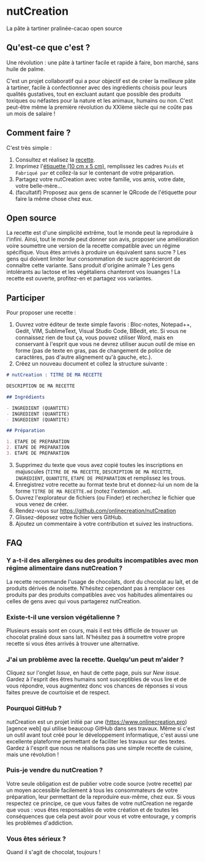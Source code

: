 # nutCreation

La pâte à tartiner pralinée-cacao open source

## Qu'est-ce que c'est ?

Une révolution : une pâte à tartiner facile et rapide à faire, bon marché, sans huile de palme.

C'est un projet collaboratif qui a pour objectif est de créer la meilleure pâte à tartiner, facile à confectionner avec des ingrédients choisis pour leurs qualités gustatives, tout en excluant autant que possible des produits toxiques ou néfastes pour la nature et les animaux, humains ou non. C'est peut-être même la première révolution du XXIème siècle qui ne coûte pas un mois de salaire !

## Comment faire ?

C'est très simple : 

1. Consultez et réalisez la [recette](Recette.md).
2. Imprimez l'[étiquette (10 cm x 5 cm)](E%CC%81tiquette.pdf), remplissez les cadres `Poids` et `Fabriqué par` et collez-la sur le contenant de votre préparation.
3. Partagez votre nutCreation avec votre famille, vos amis, votre date, votre belle-mère...
4. (facultatif) Proposez aux gens de scanner le QRcode de l'étiquette pour faire la même chose chez eux.

## Open source

La recette est d'une simplicité extrême, tout le monde peut la reproduire à l'infini. Ainsi, tout le monde peut donner son avis, proposer une amélioration voire soumettre une version de la recette compatible avec un régime spécifique. Vous êtes arrivés à produire un équivalent sans sucre ? Les gens qui doivent limiter leur consommation de sucre apprécieront de connaître cette variante. Sans produit d'origine animale ? Les gens intolérants au lactose et les végétaliens chanteront vos louanges ! La recette est ouverte, profitez-en et partagez vos variantes.

## Participer

Pour proposer une recette : 

1. Ouvrez votre éditeur de texte simple favoris : Bloc-notes, Notepad++, Gedit, VIM, SublimeText, Visual Studio Code, BBedit, etc. Si vous ne connaissez rien de tout ça, vous pouvez utiliser Word, mais en conservant à l'esprit que vous ne devrez utiliser aucun outil de mise en forme (pas de texte en gras, pas de changement de police de caractères, pas d'autre alignement qu'à gauche, etc.).
2. Créez un nouveau document et collez la structure suivante :
```md
# nutCreation : TITRE DE MA RECETTE

DESCRIPTION DE MA RECETTE

## Ingrédients

- INGREDIENT (QUANTITE)
- INGREDIENT (QUANTITE)
- INGREDIENT (QUANTITE)

## Préparation

1. ETAPE DE PREPARATION
2. ETAPE DE PREPARATION
3. ETAPE DE PREPARATION
```
3. Supprimez du texte que vous avez copié toutes les inscriptions en majuscules (`TITRE DE MA RECETTE`, `DESCRIPTION DE MA RECETTE`, `INGREDIENT`, `QUANTITE`, `ETAPE DE PREPARATION` et remplissez les trous.
4. Enregistrez votre recette au format texte brut et donnez-lui un nom de la forme `TITRE DE MA RECETTE.md` (notez l'extension `.md`).
5. Ouvrez l'explorateur de fichiers (ou Finder) et recherchez le fichier que vous venez de créer.
6. Rendez-vous sur https://github.com/onlinecreation/nutCreation
7. Glissez-déposez votre fichier vers GitHub.
8. Ajoutez un commentaire à votre contribution et suivez les instructions.

## FAQ

### Y a-t-il des allergènes ou des produits incompatibles avec mon régime alimentaire dans nutCreation ?

La recette recommande l'usage de chocolats, dont du chocolat au lait, et de produits dérivés de noisette. N'hésitez cependant pas à remplacer ces produits par des produits compatibles avec vos habitudes alimentaires ou celles de gens avec qui vous partagerez nutCreation.

### Existe-t-il une version végétalienne ?

Plusieurs essais sont en cours, mais il est très difficile de trouver un chocolat praliné doux sans lait. N'hésitez pas à soumettre votre propre recette si vous êtes arrivés à trouver une alternative.

### J'ai un problème avec la recette. Quelqu'un peut m'aider ?

Cliquez sur l'onglet *Issue*, en haut de cette page, puis sur *New issue*. Gardez à l'esprit des êtres humains sont susceptibles de vous lire et de vous répondre, vous augmentez donc vos chances de réponses si vous faites preuve de courtoisie et de respect.

### Pourquoi GitHub ?

nutCreation est un projet initié par une (https://www.onlinecreation.pro)[agence web] qui utilise beaucoup GitHub dans ses travaux. Même si c'est un outil avant tout créé pour le développement informatique, c'est aussi une excellente plateforme permettant de faciliter les travaux sur des textes. Gardez à l'esprit que nous ne réalisons pas une simple recette de cuisine, mais une révolution !

### Puis-je vendre du nutCreation ?

Votre seule obligation est de publier votre code source (votre recette) par un moyen accessible facilement à tous les consommateurs de votre préparation, leur permettant de la reproduire eux-même, chez eux. Si vous respectez ce principe, ce que vous faites de votre nutCreation ne regarde que vous : vous êtes responsables de votre création et de toutes les conséquences que cela peut avoir pour vous et votre entourage, y compris les problèmes d'addiction.

### Vous êtes sérieux ?

Quand il s'agit de chocolat, toujours !
